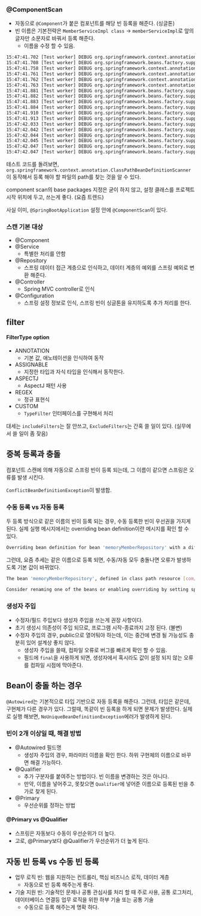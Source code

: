 ### @ComponentScan

* 자동으로 `@Component`가 붙은 컴포넌트를 해당 빈 등록을 해준다. (싱글톤)
* 빈 이름은 기본전략은 `MemberServiceImpl class` -> `memberServiceImpl`로 앞의 글자만 소문자로 바꿔서 등록 해준다.
    * 이름을 수정 할 수 있음.

```bash
15:47:41.702 [Test worker] DEBUG org.springframework.context.annotation.AnnotationConfigApplicationContext - Refreshing org.springframework.context.annotation.AnnotationConfigApplicationContext@d049e53
15:47:41.708 [Test worker] DEBUG org.springframework.beans.factory.support.DefaultListableBeanFactory - Creating shared instance of singleton bean 'org.springframework.context.annotation.internalConfigurationAnnotationProcessor'
15:47:41.758 [Test worker] DEBUG org.springframework.context.annotation.ClassPathBeanDefinitionScanner - Identified candidate component class: file [SpringCorePrinciple_basic/core/build/classes/kotlin/main/com/inflearn/spring/core/discount/RateDiscountPolicy.class]
15:47:41.761 [Test worker] DEBUG org.springframework.context.annotation.ClassPathBeanDefinitionScanner - Identified candidate component class: file [SpringCorePrinciple_basic/core/build/classes/kotlin/main/com/inflearn/spring/core/member/MemberServiceImpl.class]
15:47:41.762 [Test worker] DEBUG org.springframework.context.annotation.ClassPathBeanDefinitionScanner - Identified candidate component class: file [SpringCorePrinciple_basic/core/build/classes/kotlin/main/com/inflearn/spring/core/member/MemoryMemberRepository.class]
15:47:41.763 [Test worker] DEBUG org.springframework.context.annotation.ClassPathBeanDefinitionScanner - Identified candidate component class: file [SpringCorePrinciple_basic/core/build/classes/kotlin/main/com/inflearn/spring/core/order/OrderServiceImpl.class]
15:47:41.881 [Test worker] DEBUG org.springframework.beans.factory.support.DefaultListableBeanFactory - Creating shared instance of singleton bean 'org.springframework.context.event.internalEventListenerProcessor'
15:47:41.882 [Test worker] DEBUG org.springframework.beans.factory.support.DefaultListableBeanFactory - Creating shared instance of singleton bean 'org.springframework.context.event.internalEventListenerFactory'
15:47:41.883 [Test worker] DEBUG org.springframework.beans.factory.support.DefaultListableBeanFactory - Creating shared instance of singleton bean 'org.springframework.context.annotation.internalAutowiredAnnotationProcessor'
15:47:41.884 [Test worker] DEBUG org.springframework.beans.factory.support.DefaultListableBeanFactory - Creating shared instance of singleton bean 'org.springframework.context.annotation.internalCommonAnnotationProcessor'
15:47:41.910 [Test worker] DEBUG org.springframework.beans.factory.support.DefaultListableBeanFactory - Creating shared instance of singleton bean 'autoAppConfig'
15:47:41.913 [Test worker] DEBUG org.springframework.beans.factory.support.DefaultListableBeanFactory - Creating shared instance of singleton bean 'rateDiscountPolicy'
15:47:42.033 [Test worker] DEBUG org.springframework.beans.factory.support.DefaultListableBeanFactory - Creating shared instance of singleton bean 'memberServiceImpl'
15:47:42.042 [Test worker] DEBUG org.springframework.beans.factory.support.DefaultListableBeanFactory - Creating shared instance of singleton bean 'memoryMemberRepository'
15:47:42.044 [Test worker] DEBUG org.springframework.beans.factory.support.DefaultListableBeanFactory - Autowiring by type from bean name 'memberServiceImpl' via constructor to bean named 'memoryMemberRepository'
15:47:42.045 [Test worker] DEBUG org.springframework.beans.factory.support.DefaultListableBeanFactory - Creating shared instance of singleton bean 'orderServiceImpl'
15:47:42.047 [Test worker] DEBUG org.springframework.beans.factory.support.DefaultListableBeanFactory - Autowiring by type from bean name 'orderServiceImpl' via constructor to bean named 'memoryMemberRepository'
15:47:42.047 [Test worker] DEBUG org.springframework.beans.factory.support.DefaultListableBeanFactory - Autowiring by type from bean name 'orderServiceImpl' via constructor to bean named 'rateDiscountPolicy'
```

테스트 코드를 돌려보면, `org.springframework.context.annotation.ClassPathBeanDefinitionScanner`이 동작해서 등록 해야 할
파일의 path를 찾는 것을 알 수 있다.

component scan의 base packages 지정은 굳이 하지 않고, 설정 클래스를 프로젝트 시작 위치에 두고, 쓰는게 좋다. (요즘 트렌드)

사실 이미, `@SpringBootApplication` 설정 안에 `@ComponentScan`이 있다.

### 스캔 기본 대상

* @Component
* @Service
  * 특별한 처리를 안함
* @Repository
  * 스프링 데이터 접근 계층으로 인식하고, 데이터 계층의 예외를 스프링 예외로 변환 해준다.
* @Controller
  * Spring MVC controller로 인식
* @Configuration
  * 스프링 설정 정보로 인식, 스프링 빈이 싱글톤을 유지하도록 추가 처리를 한다.

## filter

#### FilterType option

* ANNOTATION
  * 기본 값, 애노테이션을 인식하여 동작
* ASSIGNABLE
  * 지정한 타입과 자식 타입을 인식해서 동작한다.
* ASPECTJ
  * AspectJ 패턴 사용
* REGEX
  * 정규 표현식
* CUSTOM
  * `TypeFilter` 인터페이스를 구현해서 처리

대세는 `includeFilters`는 잘 안쓰고, `ExcludeFilters`는 간혹 쓸 일이 있다. (실무에서 쓸 일이 좀 잦음)

## 중복 등록과 충돌

컴포넌트 스캔에 의해 자동으로 스프링 빈이 등록 되는데, 그 이름이 같으면 스프링은 오류를 발생 시킨다.

`ConflictBeanDefinitionException`이 발생함.

### 수동 등록 vs 자동 등록

두 등록 방식으로 같은 이름의 빈이 등록 되는 경우, 수동 등록한 빈이 우선권을 가지게 된다. 실제 실행 메시지에서는 overriding bean definition이란 메시지를
확인 할 수 있다.

```bash
Overriding bean definition for bean 'memoryMemberRepository' with a different definition: replacing [Generic bean: class [com.inflearn.spring.core.member.MemoryMemberRepository]; scope=singleton;
```

그런데, 요즘 추세는 같은 이름으로 등록 되면, 수동/자동 모두 충돌나면 오류가 발생하도록 기본 값이 바뀌었다.

```bash
The bean 'memoryMemberRepository', defined in class path resource [com/inflearn/spring/core/AutoAppConfig.class], could not be registered. A bean with that name has already been defined in file [SpringCorePrinciple_basic/core/out/production/classes/com/inflearn/spring/core/member/MemoryMemberRepository.class] and overriding is disabled.

Consider renaming one of the beans or enabling overriding by setting spring.main.allow-bean-definition-overriding=true
```


### 생성자 주입

* 수정자/필드 주입보다 생성자 주입을 쓰는게 권장 사항이다. 
* 초기 생성시 의존성이 주입 되므로, 프로그램 시작-종료까지 고정 된다. (불변)
* 수정자 주입의 경우, public으로 열어둬야 하는데, 이는 중간에 변경 될 가능성도 충분히 있어 설계상 좋지 않다.
  * 생성자 주입을 쓸때, 컴파일 오류로 버그를 빠르게 확인 할 수 있음.
  * 필드에 `final`을 사용하게 되면, 생성자에서 혹시라도 값이 설정 되지 않는 오류를 컴파일 시점에 막아준다.

## Bean이 충돌 하는 경우 

`@Autowired`는 기본적으로 타입 기반으로 자동 등록을 해준다. 
그런데, 타입은 같은데, 구현체가 다른 경우가 있다. 그럴때, 똑같이 빈 등록을 하게 되면 문제가 발생한다. 
실제로 실행 해보면, `NoUniqueBeanDefinitionException`에러가 발생하게 된다. 

### 빈이 2개 이상일 때, 해결 방법

* @Autowired 필드명
  * 생성자 주입의 경우, 파라미터 이름을 확인 한다. 하위 구현체의 이름으로 바꾸면 해결 가능하다.
* @Qualifier
  * 추가 구분자를 붙여주는 방법이다. 빈 이름을 변경하는 것은 아니다.
  * 만약, 이름을 넣어주고, 못찾으면 `Qualifier`에 넣어준 이름으로 등록된 빈을 추가로 찾게 된다.
* @Primary 
  * 우선순위를 정하는 방법


#### @Primary vs @Qualifier

* 스프링은 자동보다 수동이 우선순위가 더 높다.
* 고로, @Primary보다 @Qualifier가 우선순위가 더 높게 된다.

## 자동 빈 등록 vs 수동 빈 등록 

* 업무 로직 빈: 웹을 지원하는 컨트롤러, 핵심 비즈니스 로직, 데이터 계층
  * 자동으로 빈 등록 해주는게 좋다. 
* 기술 지원 빈: 기술적인 문제나 공통 관심사를 처리 할 때 주로 사용, 공통 로그처리, 데이터베이스 연결등 업무 로직을 위한 하부 기술 또는 공통 기술
  * 수동으로 등록 해주는게 명확 하다. 

